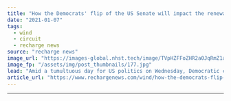 ```yaml
---
title: "How the Democrats' flip of the US Senate will impact the renewable-energy industry"
date: "2021-01-07"
tags: 
  - wind
  - circuit
  - recharge news
source: "recharge news"
image_url: "https://images-global.nhst.tech/image/TVpHZFFoZHR2a0JqRmZ1aW5mbEx1Ym1jMVZrYis4OE0rZ2gzR3JMVWx2TT0=/nhst/binary/3becc5e5443c4b2d1274e12dad5de5fe"
image_fp: "/assets/img/post_thumbnails/177.jpg"
lead: "Amid a tumultuous day for US politics on Wednesday, Democratic candidates won the Senate run-off elections in Georgia, giving President-elect Joe Biden's party control of both chambers of Congress"
article_url: "https://www.rechargenews.com/wind/how-the-democrats-flip-of-the-us-senate-will-impact-the-renewable-energy-industry/2-1-940546"
---
```


---

